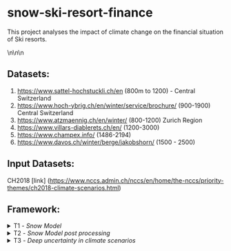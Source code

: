 # snow-ski-resort-finance
This project analyses the impact of climate change on the financial situation of Ski resorts.

\n\n\n


## Datasets:
1. https://www.sattel-hochstuckli.ch/en  (800m to 1200) - Central Switzerland
2. https://www.hoch-ybrig.ch/en/winter/service/brochure/  (900-1900) Central Switzerland
3. https://www.atzmaennig.ch/en/winter/  (800-1200) Zurich Region
4. https://www.villars-diablerets.ch/en/ (1200-3000)
5. https://www.champex.info/ (1486-2194)
6. https://www.davos.ch/winter/berge/jakobshorn/ (1500 - 2500)


## Input Datasets:
CH2018 [link] (https://www.nccs.admin.ch/nccs/en/home/the-nccs/priority-themes/ch2018-climate-scenarios.html)

## Framework:

<details>
<summary>T1 - <i>Snow Model</i></summary>

### Topics
`Snow model overview`
`Snow model for grids`

The main modular snow model consists of Ablation, and Accumulation modules.

###  Literature
Farinotti (2012) [link](https://onlinelibrary.wiley.com/doi/abs/10.1002/hyp.8276)

Huss (2008a) [link](https://agupubs.onlinelibrary.wiley.com/doi/full/10.1029/2007JF000803)

Huss (2008b) [link](https://onlinelibrary.wiley.com/doi/10.1002/hyp.7055)

Hock (2005)[link](https://journals.sagepub.com/doi/10.1191/0309133305pp453ra)


###  Notebooks 
1. [snowModel version 1](snowmodel_py/snow_model_v1.ipynb)
</details>

<details>
<summary>T2 - <i>Snow Model post processing</i></summary>

### Topics
`Visualization of snow model results`
`Visualization of tipping points`
###  Notebooks
1. [Visualization of snow model](snowModel2_Visualization.ipynb)

2. [Visualization of snow model with elevation band](snowModel2_Visualization_elevBand.ipynb)

</details>

<details>
<summary>T3 - <i>Deep uncertainty in climate scenarios</i></summary>

### Topics
`Deep Uncertainy`

In this task a paython code was developed to produce new climate scenarios based on CH2018 dataset

###  Literature
van Ginkel et al (2020), "Climate change induced socio-economic tipping points"
https://iopscience.iop.org/article/10.1088/1748-9326/ab6395

Kwakkel (2017), "The Exploratory Modeling Workbench: An open source toolkit for exploratory modeling, scenario discovery, and (multi-objective) robust decision making"
https://www.sciencedirect.com/science/article/pii/S1364815217301251

Damm et al (2014), "Does artificial snow production pay under future climate conditions?"
https://www.sciencedirect.com/science/article/abs/pii/S0261517714000107?via%3Dihub

###  Notebooks
1. [Randomness notebook](randomness_tmp_pcp.ipynb)

2. [Visualization of snow model outputs](snowModel2_randomness_Visualization.ipynb)

3. [Visualization of snow model outpts with elevation bands](snowModel2_randomness_Visualization_elevBand.ipynb)

</details>


